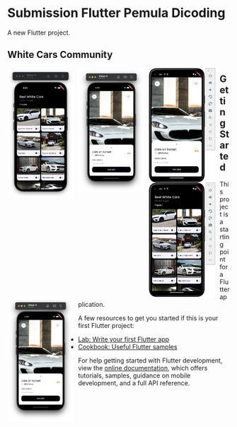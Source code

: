 # Submission Flutter Pemula Dicoding

A new Flutter project.

## White Cars Community

<img src="https://github.com/MayorBee404/flutter_pemula/blob/main/screenshot/ss1.png"
     alt="Flutter"
     style="float: left; margin-right: 10px;"
     width="150" /> 
<img src="https://github.com/MayorBee404/flutter_pemula/blob/main/screenshot/ss4.png"
     alt="Flutter"
     style="float: left; margin-right: 10px;"
     width="150" />
<img src="https://github.com/MayorBee404/flutter_pemula/blob/main/screenshot/ss2.png"
     alt="Flutter"
     style="float: left; margin-right: 10px;"
     width="150" />
<img src="https://github.com/MayorBee404/flutter_pemula/blob/main/screenshot/ss3.png"
     alt="Flutter"
     style="float: left; margin-right: 10px;"
     width="150" />
<img src="https://github.com/MayorBee404/flutter_pemula/blob/main/screenshot/ss4.png"
     alt="Flutter"
     style="float: left; margin-right: 10px;"
     width="150" />


## Getting Started

This project is a starting point for a Flutter application.

A few resources to get you started if this is your first Flutter project:

- [Lab: Write your first Flutter app](https://docs.flutter.dev/get-started/codelab)
- [Cookbook: Useful Flutter samples](https://docs.flutter.dev/cookbook)

For help getting started with Flutter development, view the
[online documentation](https://docs.flutter.dev/), which offers tutorials,
samples, guidance on mobile development, and a full API reference.
